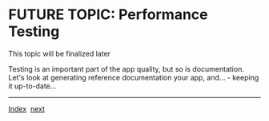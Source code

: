 # FUTURE TOPIC: Performance Testing

This topic will be finalized later

Testing is an important part of the app quality, but so is documentation. Let's look at generating reference documentation your app, and... - keeping it up-to-date...

______________________________________________________________________

[Index](Index.md)  [next](ReferenceDoc.md)
